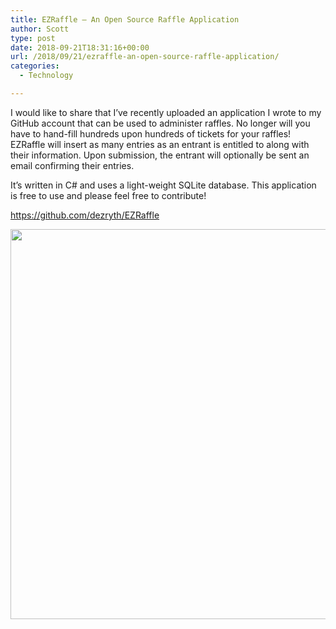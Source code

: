 ```yaml
---
title: EZRaffle – An Open Source Raffle Application
author: Scott
type: post
date: 2018-09-21T18:31:16+00:00
url: /2018/09/21/ezraffle-an-open-source-raffle-application/
categories:
  - Technology

---
```

I would like to share that I&#8217;ve recently uploaded an application I wrote to my GitHub account that can be used to administer raffles. No longer will you have to hand-fill hundreds upon hundreds of tickets for your raffles! EZRaffle will insert as many entries as an entrant is entitled to along with their information. Upon submission, the entrant will optionally be sent an email confirming their entries. 

It&#8217;s written in C# and uses a light-weight SQLite database. This application is free to use and please feel free to contribute!

<https://github.com/dezryth/EZRaffle>

<img src="https://i0.wp.com/scottrchristian.com/wp-content/uploads/2018/09/screenshot.png?resize=968%2C624&#038;ssl=1" alt="" width="968" height="624" class="alignnone size-full wp-image-204" srcset="https://i0.wp.com/scottrchristian.com/wp-content/uploads/2018/09/screenshot.png?w=968&ssl=1 968w, https://i0.wp.com/scottrchristian.com/wp-content/uploads/2018/09/screenshot.png?resize=300%2C193&ssl=1 300w, https://i0.wp.com/scottrchristian.com/wp-content/uploads/2018/09/screenshot.png?resize=768%2C495&ssl=1 768w" sizes="(max-width: 968px) 100vw, 968px" data-recalc-dims="1" />